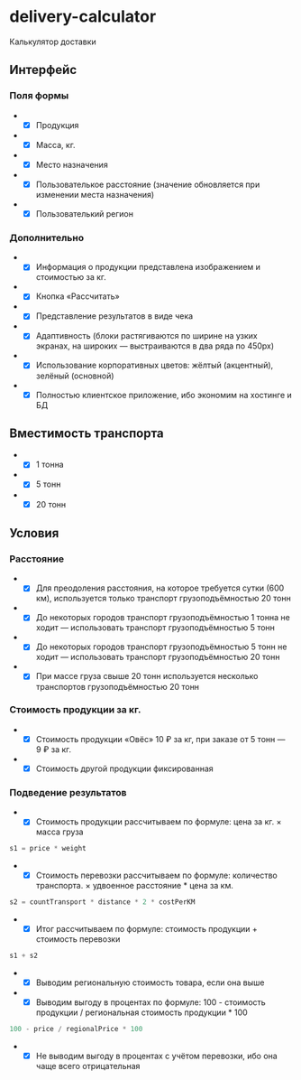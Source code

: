 # delivery-calculator
Калькулятор доставки

## Интерфейс
### Поля формы
* * [x] Продукция
* * [x] Масса, кг.
* * [x] Место назначения
* * [x] Пользователькое расстояние (значение обновляется при изменении места назначения)
* * [x] Пользователький регион
### Дополнительно
* * [x] Информация о продукции представлена изображением и стоимостью за кг.
* * [x] Кнопка «Рассчитать»
* * [x] Представление результатов в виде чека
* * [x] Адаптивность (блоки растягиваются по ширине на узких экранах, на широких — выстраиваются в два ряда по 450px)
* * [x] Использование корпоративных цветов: жёлтый (акцентный), зелёный (основной)
* * [x] Полностью клиентское приложение, ибо экономим на хостинге и БД

## Вместимость транспорта
* * [x] 1 тонна
* * [x] 5 тонн
* * [x] 20 тонн

## Условия
### Расстояние
* * [x] Для преодоления расстояния, на которое требуется сутки (600 км), используется только транспорт грузоподъёмностью 20 тонн
* * [x] До некоторых городов транспорт грузоподъёмностью 1 тонна не ходит — использовать транспорт грузоподъёмностью 5 тонн
* * [x] До некоторых городов транспорт грузоподъёмностью 5 тонн не ходит — использовать транспорт грузоподъёмностью 20 тонн
* * [x] При массе груза свыше 20 тонн используется несколько транспортов грузоподъёмностью 20 тонн
### Стоимость продукции за кг.
* * [x] Стоимость продукции «Овёс» 10 ₽ за кг, при заказе от 5 тонн — 9 ₽ за кг.
* * [x] Стоимость другой продукции фиксированная
### Подведение результатов
* * [x] Стоимость продукции рассчитываем по формуле: цена за кг. × масса груза
~~~javascript
s1 = price * weight
~~~
* * [x] Стоимость перевозки рассчитываем по формуле: количество транспорта. × удвоенное расстояние * цена за км.
~~~javascript
s2 = countTransport * distance * 2 * costPerKM
~~~
* * [x] Итог рассчитываем по формуле: стоимость продукции + стоимость перевозки
~~~javascript
s1 + s2
~~~
* * [x] Выводим региональную стоимость товара, если она выше
* * [x] Выводим выгоду в процентах по формуле: 100 - стоимость продукции / региональная стоимость продукции * 100
~~~javascript
100 - price / regionalPrice * 100
~~~
* * [x] Не выводим выгоду в процентах с учётом перевозки, ибо она чаще всего отрицательная
